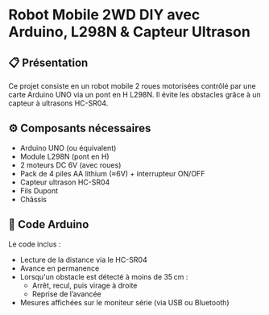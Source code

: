 # Robot Mobile 2WD DIY avec Arduino, L298N & Capteur Ultrason

## 📋 Présentation
Ce projet consiste en un robot mobile 2 roues motorisées contrôlé par une carte Arduino UNO via un pont en H L298N. Il évite les obstacles grâce à un capteur à ultrasons HC-SR04.

## ⚙️ Composants nécessaires
- Arduino UNO (ou équivalent)
- Module L298N (pont en H)
- 2 moteurs DC 6V (avec roues)
- Pack de 4 piles AA lithium (≈6V) + interrupteur ON/OFF
- Capteur ultrason HC-SR04
- Fils Dupont 
- Châssis 

## 💾 Code Arduino

Le code inclus :  
- Lecture de la distance via le HC-SR04  
- Avance en permanence  
- Lorsqu'un obstacle est détecté à moins de 35 cm :
  - Arrêt, recul, puis virage à droite  
  - Reprise de l’avancée  
- Mesures affichées sur le moniteur série (via USB ou Bluetooth)
